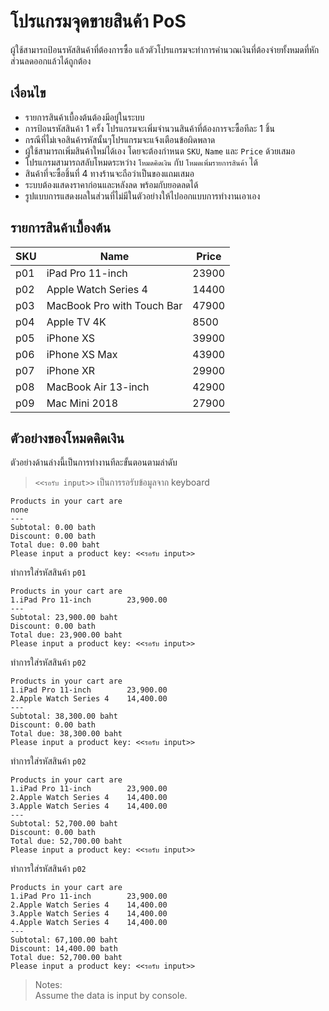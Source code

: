 # โปรแกรมจุดขายสินค้า PoS
ผู้ใช้สามารถป้อนรหัสสินค้าที่ต้องการซื้อ แล้วตัวโปรแกรมจะทำการคำนวณเงินที่ต้องจ่ายทั้งหมดที่หักส่วนลดออกแล้วได้ถูกต้อง

## เงื่อนไข
* รายการสินค้าเบื้องต้นต้องมีอยู่ในระบบ
* การป้อนรหัสสินค้า 1 ครั้ง โปรแกรมจะเพิ่มจำนวนสินค้าที่ต้องการจะซื้อทีละ 1 ชิ้น
* กรณีที่ไม่เจอสินค้ารหัสนั้นๆโปรแกรมจะแจ้งเตือนข้อผิดพลาด
* ผู้ใช้สามารถเพิ่มสินค้าใหม่ได้เอง โดยจะต้องกำหนด `SKU`, `Name` และ `Price` ด้วยเสมอ
* โปรแกรมสามารถสลับโหมดระหว่าง `โหมดคิดเงิน` กับ `โหมดเพิ่มรายการสินค้า` ได้
* สินค้าที่จะซื้อชิ้นที่ 4 ทางร้านจะถือว่าเป็นของแถมเสมอ
* ระบบต้องแสดงราคาก่อนและหลังลด พร้อมกับยอดลดได้
* รูปแบบการแสดงผลในส่วนที่ไม่มีในตัวอย่างให้ไปออกแบบการทำงานเอาเอง

## รายการสินค้าเบื้องต้น
|SKU|Name|Price|
|--|--|--|
|p01|iPad Pro 11-inch|23900|
|p02|Apple Watch Series 4|14400|
|p03|MacBook Pro with Touch Bar|47900|
|p04|Apple TV 4K|8500|
|p05|iPhone XS|39900|
|p06|iPhone XS Max|43900|
|p07|iPhone XR|29900|
|p08|MacBook Air 13-inch|42900|
|p09|Mac Mini 2018|27900|

## ตัวอย่างของโหมดคิดเงิน
ตัวอย่างด้านล่างนี้เป็นการทำงานทีละขั้นตอนตามลำดับ  
> `<<รอรับ input>>` เป็นการรอรับข้อมูลจาก keyboard
```
Products in your cart are
none
---
Subtotal: 0.00 bath
Discount: 0.00 bath
Total due: 0.00 baht
Please input a product key: <<รอรับ input>>
```

ทำการใส่รหัสสินค้า `p01`

```
Products in your cart are
1.iPad Pro 11-inch        23,900.00
---
Subtotal: 23,900.00 baht
Discount: 0.00 bath
Total due: 23,900.00 baht
Please input a product key: <<รอรับ input>>
```

ทำการใส่รหัสสินค้า `p02`

```
Products in your cart are
1.iPad Pro 11-inch        23,900.00
2.Apple Watch Series 4    14,400.00
---
Subtotal: 38,300.00 baht
Discount: 0.00 bath
Total due: 38,300.00 baht
Please input a product key: <<รอรับ input>>
```

ทำการใส่รหัสสินค้า `p02`

```
Products in your cart are
1.iPad Pro 11-inch        23,900.00
2.Apple Watch Series 4    14,400.00
3.Apple Watch Series 4    14,400.00
---
Subtotal: 52,700.00 baht
Discount: 0.00 bath
Total due: 52,700.00 baht
Please input a product key: <<รอรับ input>>
```

ทำการใส่รหัสสินค้า `p02`

```
Products in your cart are
1.iPad Pro 11-inch        23,900.00
2.Apple Watch Series 4    14,400.00
3.Apple Watch Series 4    14,400.00
4.Apple Watch Series 4    14,400.00
---
Subtotal: 67,100.00 baht
Discount: 14,400.00 bath
Total due: 52,700.00 baht
Please input a product key: <<รอรับ input>>
```

> Notes:  
Assume the data is input by console.
